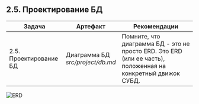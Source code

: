 ## 2.5. Проектирование БД

| Задача | Артефакт | Рекомендации |  
|--------|----------|--------------|  
| 2.5. Проектирование БД | Диаграмма БД <br/> *src/project/db.md* | Помните, что диаграмма БД - это не просто ERD. Это ERD (или ее часть), положенная на конкретный движок СУБД. |  

![ERD](../../misc/images/er_diagram.png)
